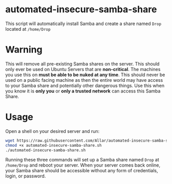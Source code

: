 # automated-insecure-samba-share
This script will automatically install Samba and create a share named `Drop` located at `/home/Drop`

# Warning

This will remove all pre-existing Samba shares on the server. This should only ever be used on Ubuntu Servers that are __non-critical__. The machines you use this on __must be able to be nuked at any time__. This should never be used on a public facing machine as then the entire world may have access to your Samba share and potentially other dangerous things. Use this when you know it is __only you__ or __only a trusted network__ can access this Samba Share.

# Usage

Open a shell on your desired server and run:

```sh
wget https://raw.githubusercontent.com/Allar/automated-insecure-samba-share/master/automated-insecure-samba-share.sh -O automated-insecure-samba-share.sh
chmod +x automated-insecure-samba-share.sh
./automated-insecure-samba-share.sh
```

Running these three commands will set up a Samba share named `Drop` at `/home/Drop` and reboot your server. When your server comes back online, your Samba share should be accessible without any form of credentials, login, or password.